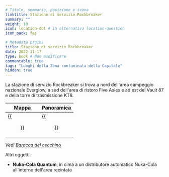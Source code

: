 ```yaml
---
# Titolo, sommario, posizione e icona
linktitle: Stazione di servizio Rockbreaker
summary: ""
weight: 10
icon: location-dot # in alternativa location-question
icon_pack: fas

# Metadata pagina
title: Stazione di servizio Rockbreaker
date: 2022-11-17
type: book # Non modificare
commentable: true
tags: "Luoghi della Zona contaminata della Capitale"
hidden: true
---
```




La stazione di servizio Rockbreaker si trova a nord dell'area campeggio nazionale Everglow, a sud dell'area di ristoro Five Axles e ad est del Vault 87 e della torre di trasmissione KT8.

| Mappa                                      | Panoramica                                    |
| ------------------------------------------ | --------------------------------------------- |
| {{<figure src="fo3/Rockbreaker_LG_loc.webp">}} | {{<figure src="fo3/Rockbreakers_Last_Gas.webp">}} |

*Vedi [Baracca del cecchino](../baracca-del-cecchinobaracca-abbandonata)*

Altri oggetti:
- **Nuka-Cola Quantum**, in cima a un distributore automatico Nuka-Cola all'interno dell'area recintata
